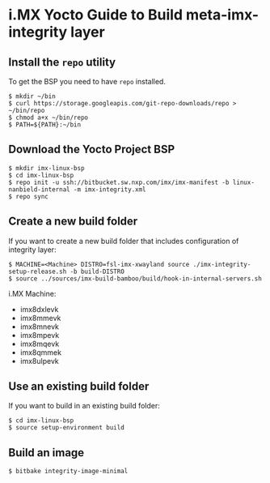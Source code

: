 i.MX Yocto Guide to Build meta-imx-integrity layer
==================================================

Install the `repo` utility
--------------------------

To get the BSP you need to have `repo` installed.

```
$ mkdir ~/bin
$ curl https://storage.googleapis.com/git-repo-downloads/repo > ~/bin/repo
$ chmod a+x ~/bin/repo
$ PATH=${PATH}:~/bin
```

Download the Yocto Project BSP
------------------------------

```
$ mkdir imx-linux-bsp
$ cd imx-linux-bsp
$ repo init -u ssh://bitbucket.sw.nxp.com/imx/imx-manifest -b linux-nanbield-internal -m imx-integrity.xml
$ repo sync
```

Create a new build folder
-------------------------


If you want to create a new build folder that includes configuration of
integrity layer:
```
$ MACHINE=<Machine> DISTRO=fsl-imx-xwayland source ./imx-integrity-setup-release.sh -b build-DISTRO
$ source ../sources/imx-build-bamboo/build/hook-in-internal-servers.sh
```
i.MX Machine:
- imx8dxlevk
- imx8mmevk
- imx8mnevk
- imx8mpevk
- imx8mqevk
- imx8qmmek
- imx8ulpevk

Use an existing build folder
----------------------------

If you want to build in an existing build folder:

```
$ cd imx-linux-bsp
$ source setup-environment build
```

Build an image
--------------

```
$ bitbake integrity-image-minimal
```
